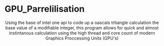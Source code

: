 # GPU_Parrelilisation

<p align="center">
Using the base of intel one api to code up a oascals trtiangle calculation the base value of a modifiable integer, this program allows for quick and almost instintanous calculation using the high thread and core count of modern Graphics Proccessing Units (GPU's) 
  
</p>
